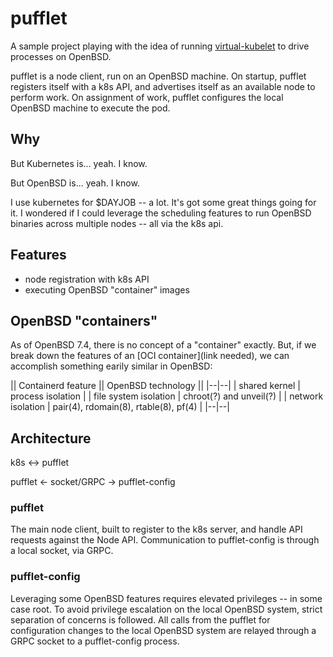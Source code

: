 # pufflet

A sample project playing with the idea of running [virtual-kubelet](https://virtual-kubelet.io) to drive processes on OpenBSD.

pufflet is a node client, run on an OpenBSD machine.  On startup, pufflet registers itself with a k8s API, and advertises itself as an available node to perform work.  On assignment of work, pufflet configures the local OpenBSD machine to execute the pod.

## Why

But Kubernetes is... yeah.  I know.

But OpenBSD is... yeah.  I know.

I use kubernetes for $DAYJOB -- a lot.  It's got some great things going for it.  I wondered if I could leverage the scheduling features to run OpenBSD binaries across multiple nodes -- all via the k8s api.

## Features

- node registration with k8s API
- executing OpenBSD "container" images

## OpenBSD "containers"

As of OpenBSD 7.4, there is no concept of a "container" exactly.  But, if we break down the features of an [OCI container](link needed), we can accomplish something earily similar in OpenBSD:

|| Containerd feature || OpenBSD technology ||
|--|--|
| shared kernel | process isolation |
| file system isolation | chroot(?) and unveil(?) |
| network isolation | pair(4), rdomain(8), rtable(8), pf(4) |
|--|--|

## Architecture

k8s <-> pufflet

pufflet <- socket/GRPC -> pufflet-config

### pufflet

The main node client, built to register to the k8s server, and handle API requests against the Node API.  Communication to pufflet-config is through a local socket, via GRPC. 

### pufflet-config

Leveraging some OpenBSD features requires elevated privileges -- in some case root.  To avoid privilege escalation on the local OpenBSD system, strict separation of concerns is followed.  All calls from the pufflet for configuration changes to the local OpenBSD system are relayed through a GRPC socket to a pufflet-config process.
